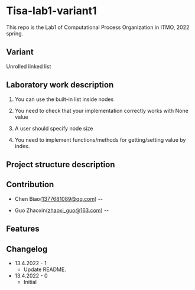 # Tisa-lab1-variant1
This repo is the Lab1 of Computational Process Organization in ITMO, 2022 spring.

## Variant
Unrolled linked list

## Laboratory work description
1. You can use the built-in list inside nodes

2. You need to check that your implementation correctly works with None value 

3. A user should specify node size

4. You need to implement functions/methods for getting/setting value by index.


## Project structure description

## Contribution
* Chen Biao(1377681089@qq.com) -- 

* Guo Zhaoxin(zhaoxi_guo@163.com) -- 

## Features 

## Changelog 
* 13.4.2022 - 1
  * Update README.
* 13.4.2022 - 0
  * Initial 







